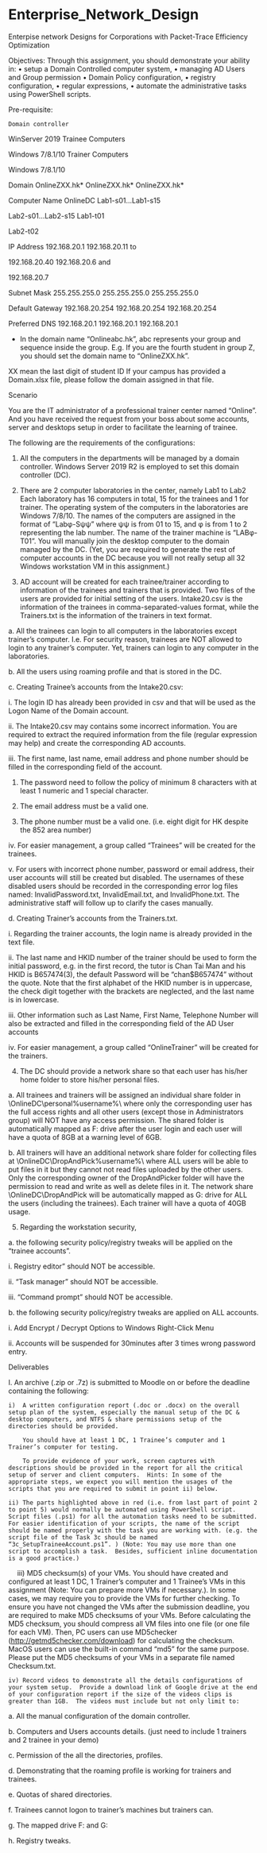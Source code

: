 # Enterprise_Network_Design
 Enterpise network  Designs for Corporations with Packet-Trace Efficiency Optimization
 
 Objectives:
Through this assignment, you should demonstrate your ability in:
•	setup a Domain Controlled computer system,
•	managing AD Users and Group permission
•	Domain Policy configuration,
•	registry configuration,
•	regular expressions,
•	automate the administrative tasks using PowerShell scripts.

Pre-requisite:


	Domain controller
	
WinServer 2019	Trainee Computers

Windows 7/8.1/10	Trainer Computers

Windows 7/8.1/10

Domain	OnlineZXX.hk*	OnlineZXX.hk*	OnlineZXX.hk*

Computer Name	OnlineDC	Lab1-s01…Lab1-s15

Lab2-s01…Lab2-s15	Lab1-t01

Lab2-t02

IP Address	192.168.20.1	192.168.20.11 to

192.168.20.40	192.168.20.6 and

192.168.20.7

Subnet Mask	255.255.255.0	255.255.255.0	255.255.255.0

Default Gateway	192.168.20.254	192.168.20.254	192.168.20.254

Preferred DNS	192.168.20.1	192.168.20.1	192.168.20.1
	
* In the domain name “Onlineabc.hk”, abc represents your group and sequence inside the group.  E.g. If you are the fourth student in group Z, you should set the domain name to “OnlineZXX.hk”. 

XX mean the last digit of student ID If your campus has provided a Domain.xlsx file, please follow the domain assigned in that file.  

Scenario

You are the IT administrator of a professional trainer center named “Online”. And you have received the request from your boss about some accounts, server and desktops setup in order to facilitate the learning of trainee.

The following are the requirements of the configurations:

1.	All the computers in the departments will be managed by a domain controller. Windows Server 2019 R2 is employed to set this domain controller (DC).

2.	There are 2 computer laboratories in the center, namely Lab1 to Lab2 Each laboratory has 16 computers in total, 15 for the trainees and 1 for trainer. The operating system of the computers in the laboratories are Windows 7/8/10. The names of the computers are assigned in the format of “Labφ-Sψψ” where ψψ is from 01 to 15, and φ is from 1 to 2 representing the lab number. The name of the trainer machine is “LABφ-T01”.  You will manually join the desktop computer to the domain managed by the DC. (Yet, you are required to generate the rest of computer accounts in the DC because you will not really setup all 32 Windows workstation VM in this assignment.)

3.	AD account will be created for each trainee/trainer according to information of the trainees and trainers that is provided.  Two files of the users are provided for initial setting of the users. Intake20.csv is the information of the trainees in comma-separated-values format, while the Trainers.txt is the information of the trainers in text format.

a.	All the trainees can login to all computers in the laboratories except trainer’s computer. I.e. For security reason, trainees are NOT allowed to login to any trainer’s computer. Yet, trainers can login to any computer in the laboratories. 

b.	All the users using roaming profile and that is stored in the DC.

c.	Creating Trainee’s accounts from the Intake20.csv: 

i.	The login ID has already been provided in csv and that will be used as the  Logon Name of the Domain account.

ii.	The Intake20.csv may contains some incorrect information.  You are required to extract the required information from the file (regular expression may help) 
and create the corresponding AD accounts. 

iii.	The first name, last name, email address and phone number should be filled in the corresponding field of the account.

1.	The password need to follow the policy of minimum 8 characters with at least 1 numeric and 1 special character. 

2.	The email address must be a valid one. 

3.	The phone number must be a valid one. (i.e. eight digit for HK despite the 852 area number)

iv.	For easier management, a group called “Trainees” will be created for the trainees. 

v.	For users with incorrect phone number, password or email address, their user accounts will still be created but disabled. The usernames of these disabled users should be recorded in the corresponding error log files named: InvalidPassword.txt, InvalidEmail.txt, and InvalidPhone.txt.  The administrative staff will follow up to clarify the cases manually.

d.	Creating Trainer’s accounts from the Trainers.txt. 

i.	Regarding the trainer accounts, the login name is already provided in the text file. 

ii.	The last name and HKID number of the trainer should be used to form the initial password, e.g. in the first record, the tutor is Chan Tai Man and his HKID is 
B657474(3), the default Password will be “chan$B657474” without the quote.  Note that the first alphabet of the HKID number is in uppercase, the check digit together with the brackets are neglected, and the last name is in lowercase. 

iii.	Other information such as Last Name, First Name, Telephone Number will also be extracted and filled in the corresponding field of the AD User accounts

iv.	For easier management, a group called “OnlineTrainer” will be created for the trainers. 

4.	The DC should provide a network share so that each user has his/her home folder to store his/her personal files.

a.	All trainees and trainers will be assigned an individual share folder in \\OnlineDC\personal\%username%\ where only the corresponding user has the full access rights and all other users (except those in Administrators group) will NOT have any access permission.  The shared folder is automatically mapped as F: drive after the user login and each user will have a quota of 8GB at a warning level of 6GB.  

b. All trainers will have an additional network share folder for collecting files at \\OnlineDC\DropAndPick\%username%\ where ALL users will be able to put files in it but they cannot not read files uploaded by the other users.  Only the corresponding owner of the DropAndPicker folder will have the permission to read and write as well as delete files in it. The network share \\OnlineDC\DropAndPick will be automatically mapped as G: drive for ALL the users (including the trainees). Each trainer will have a quota of 40GB usage.
 

5.	Regarding the workstation security,

a.	the following security policy/registry tweaks will be applied on the “trainee accounts”. 

i.	Registry editor” should NOT be accessible. 

ii.	“Task manager” should NOT be accessible. 

iii.	“Command prompt” should NOT be accessible. 

b.	the following security policy/registry tweaks are applied on ALL accounts. 

i.	Add Encrypt / Decrypt Options to Windows Right-Click Menu

ii.	Accounts will be suspended for 30minutes after 3 times wrong password entry.


Deliverables

I.	An archive (.zip or .7z) is submitted to Moodle on or before the deadline containing the following:

	i)	A written configuration report (.doc or .docx) on the overall setup plan of the system, especially the manual setup of the DC & desktop computers, and NTFS & share permissions setup of the directories should be provided.

		You should have at least 1 DC, 1 Trainee’s computer and 1 Trainer’s computer for testing.

		To provide evidence of your work, screen captures with descriptions should be provided in the report for all the critical setup of server and client computers.  Hints: In some of the appropriate steps, we expect you will mention the usages of the scripts that you are required to submit in point ii) below. 

	ii)	The parts highlighted above in red (i.e. from last part of point 2 to point 5) would normally be automated using PowerShell script. Script files (.ps1) for all the automation tasks need to be submitted.  For easier identification of your scripts, the name of the script should be named properly with the task you are working with. (e.g. the script file of the Task 3c should be named “3c_SetupTraineeAccount.ps1”. ) (Note: You may use more than one script to accomplish a task.  Besides, sufficient inline documentation is a good practice.) 

	
 
	iii)	MD5 checksum(s) of your VMs. 
		You should have created and configured at least 1 DC, 1 Trainer’s computer and 1 Trainee’s VMs in this assignment (Note: You can prepare more VMs if necessary.).  In some cases, we may require you to provide the VMs for further checking.  To ensure you have not changed the VMs after the submission deadline, you are required to make MD5 checksums of your VMs.  Before calculating the MD5 checksum, you should compress all VM files into one file (or one file for each VM).  Then, PC users can use MD5checker (http://getmd5checker.com/download) for calculating the checksum. MacOS users can use the built-in command “md5” for the same purpose.  Please put the MD5 checksums of your VMs in a separate file named Checksum.txt.
	
	iv)	Record videos to demonstrate all the details configurations of your system setup.  Provide a download link of Google drive at the end of your configuration report if the size of the videos clips is greater than 1GB.  The videos must include but not only limit to:

a.	All the manual configuration of the domain controller. 

b.	Computers and Users accounts details. (just need to include 1 trainers and 2 trainee in your demo)

c.	Permission of the all the directories, profiles.

d.	Demonstrating that the roaming profile is working for trainers and trainees.

e.	Quotas of shared directories.

f.	Trainees cannot logon to trainer’s machines but trainers can.

g.	The mapped drive F: and G:

h.	Registry tweaks.


 

